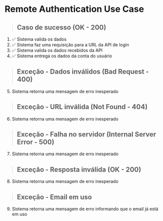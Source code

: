 # Remote Authentication Use Case

> ## Caso de sucesso (OK - 200)
1. ✅ Sistema valida os dados
2. ✅ Sistema faz uma requisição para a URL da API de login
3. ✅ Sistema valida os dados recebidos da API
4. ✅ Sistema entrega os dados da conta do usuário

> ## Exceção - Dados inválidos (Bad Request - 400)
5. Sistema retorna uma mensagem de erro inesperado

> ## Exceção - URL inválida (Not Found - 404)
6. Sistema retorna uma mensagem de erro inesperado

> ## Exceção - Falha no servidor (Internal Server Error - 500)
7. Sistema retorna uma mensagem de erro inesperado

> ## Exceção - Resposta inválida (OK - 200)
8. Sistema retorna uma mensagem de erro inesperado

> ## Exceção - Email em uso
9. Sistema retorna uma mensagem de erro informando que o email já está em uso